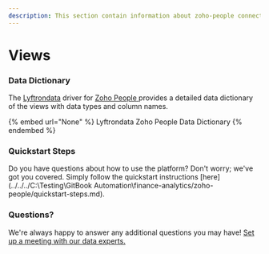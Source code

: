 ```yaml
---
description: This section contain information about zoho-people connector views information
---
```


# Views

### Data Dictionary

The [Lyftrondata](https://www.lyftrondata.com/) driver for [Zoho People](https://www.lyftrondata.com/integration/finance-analytics/zoho-people//)[ ](https://www.lyftrondata.com/integration/zoho-people/)provides a detailed data dictionary of the views with data types and column names.

{% embed url="None" %}
Lyftrondata Zoho People Data Dictionary
{% endembed %}

### Quickstart Steps

Do you have questions about how to use the platform? Don't worry; we've got you covered. Simply follow the quickstart instructions [here](../../../C:\Testing\GitBook Automation\finance-analytics/zoho-people/quickstart-steps.md).

### Questions? <a href="#questions" id="questions"></a>

We're always happy to answer any additional questions you may have! [Set up a meeting with our data experts.](https://www.lyftrondata.com/book-a-meeting/)


